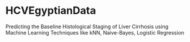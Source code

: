 # HCVEgyptianData
Predicting the Baseline Histological Staging of Liver Cirrhosis using Machine Learning Techniques like kNN, Naive-Bayes, Logistic Regression
